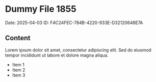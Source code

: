 # Dummy File 1855

Date: 2025-04-03
ID: F4C24FEC-784B-4220-933E-D32120648E7A

## Content

Lorem ipsum dolor sit amet, consectetur adipiscing elit.
Sed do eiusmod tempor incididunt ut labore et dolore magna aliqua.

* Item 1
* Item 2
* Item 3
